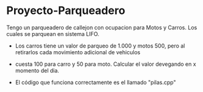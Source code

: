 # Proyecto-Parqueadero

Tengo un parqueadero de callejon con ocupacion para Motos y Carros. Los cuales se parquean en sistema LIFO.
 *  Los carros tiene un valor de parqueo de 1.000 y motos 500, pero al retirarlos cada movimiento adicional de vehiculos
 *  cuesta 100 para carro y 50 para moto. Calcular el valor devegando en x momento del dia.

 *  El código que funciona correctamente es el llamado "pilas.cpp"
